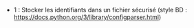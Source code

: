 - 1 : Stocker les identifiants dans un fichier sécurisé (style BD : https://docs.python.org/3/library/configparser.html)